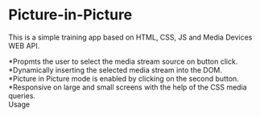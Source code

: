 # Picture-in-Picture

This is a simple training app based on HTML, CSS, JS and Media Devices WEB API.

*Propmts the user to select the media stream source on button click.\
*Dynamically inserting the selected media stream into the DOM.\
*Picture in Picture mode is enabled by clicking on the second button.\
*Responsive on large and small screens with the help of the CSS media queries.\
Usage
